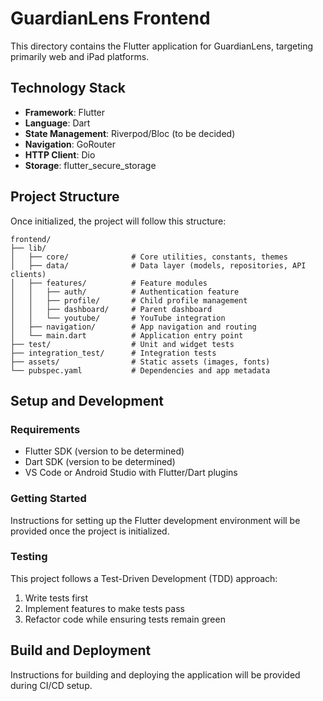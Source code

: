 # GuardianLens Frontend

This directory contains the Flutter application for GuardianLens, targeting primarily web and iPad platforms.

## Technology Stack

- **Framework**: Flutter
- **Language**: Dart
- **State Management**: Riverpod/Bloc (to be decided)
- **Navigation**: GoRouter
- **HTTP Client**: Dio
- **Storage**: flutter_secure_storage

## Project Structure

Once initialized, the project will follow this structure:

```
frontend/
├── lib/
│   ├── core/              # Core utilities, constants, themes
│   ├── data/              # Data layer (models, repositories, API clients)
│   ├── features/          # Feature modules
│   │   ├── auth/          # Authentication feature
│   │   ├── profile/       # Child profile management
│   │   ├── dashboard/     # Parent dashboard
│   │   └── youtube/       # YouTube integration
│   ├── navigation/        # App navigation and routing
│   └── main.dart          # Application entry point
├── test/                  # Unit and widget tests
├── integration_test/      # Integration tests
├── assets/                # Static assets (images, fonts)
└── pubspec.yaml           # Dependencies and app metadata
```

## Setup and Development

### Requirements

- Flutter SDK (version to be determined)
- Dart SDK (version to be determined)
- VS Code or Android Studio with Flutter/Dart plugins

### Getting Started

Instructions for setting up the Flutter development environment will be provided once the project is initialized.

### Testing

This project follows a Test-Driven Development (TDD) approach:

1. Write tests first
2. Implement features to make tests pass
3. Refactor code while ensuring tests remain green

## Build and Deployment

Instructions for building and deploying the application will be provided during CI/CD setup.